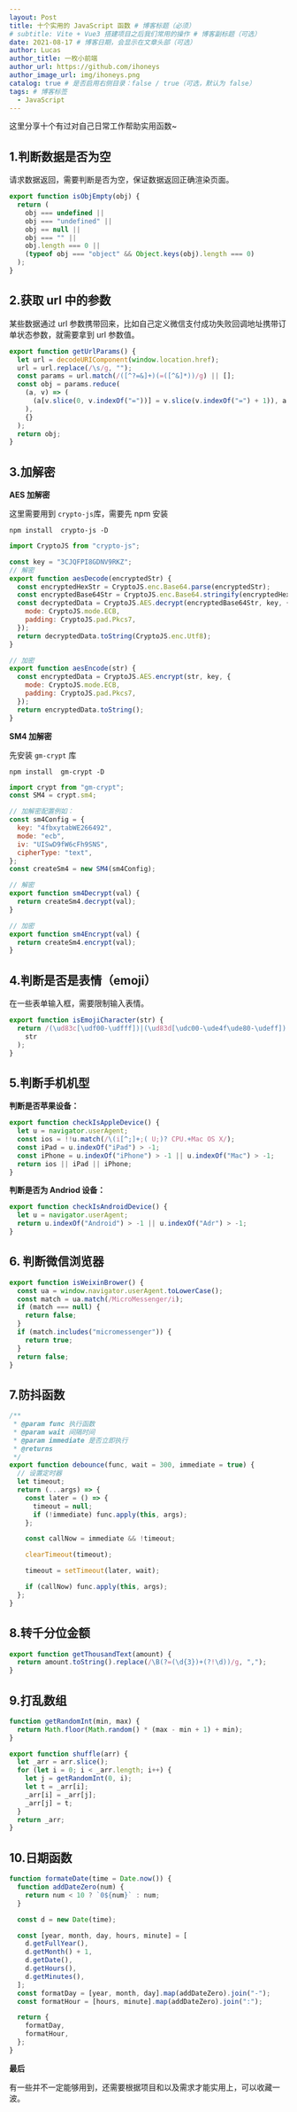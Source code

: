 ```yaml
---
layout: Post
title: 十个实用的 JavaScript 函数 # 博客标题（必须）
# subtitle: Vite + Vue3 搭建项目之后我们常用的操作 # 博客副标题（可选）
date: 2021-08-17 # 博客日期，会显示在文章头部（可选）
author: Lucas
author_title: 一枚小前端
author_url: https://github.com/ihoneys
author_image_url: img/ihoneys.png
catalog: true # 是否启用右侧目录：false / true（可选，默认为 false）
tags: # 博客标签
  - JavaScript
---
```


这里分享十个有过对自己日常工作帮助实用函数~

<!--truncate-->

## 1.判断数据是否为空

请求数据返回，需要判断是否为空，保证数据返回正确渲染页面。

```javascript
export function isObjEmpty(obj) {
  return (
    obj === undefined ||
    obj === "undefined" ||
    obj == null ||
    obj === "" ||
    obj.length === 0 ||
    (typeof obj === "object" && Object.keys(obj).length === 0)
  );
}
```

## 2.获取 url 中的参数

某些数据通过 url 参数携带回来，比如自己定义微信支付成功失败回调地址携带订单状态参数，就需要拿到 url 参数值。

```javascript
export function getUrlParams() {
  let url = decodeURIComponent(window.location.href);
  url = url.replace(/\s/g, "");
  const params = url.match(/([^?=&]+)(=([^&]*))/g) || [];
  const obj = params.reduce(
    (a, v) => (
      (a[v.slice(0, v.indexOf("="))] = v.slice(v.indexOf("=") + 1)), a
    ),
    {}
  );
  return obj;
}
```

## 3.加解密

**AES 加解密**

这里需要用到 `crypto-js`库，需要先 npm 安装

```
npm install  crypto-js -D
```

```javascript
import CryptoJS from "crypto-js";

const key = "3CJQFPI8GDNV9RKZ";
// 解密
export function aesDecode(encryptedStr) {
  const encryptedHexStr = CryptoJS.enc.Base64.parse(encryptedStr);
  const encryptedBase64Str = CryptoJS.enc.Base64.stringify(encryptedHexStr);
  const decryptedData = CryptoJS.AES.decrypt(encryptedBase64Str, key, {
    mode: CryptoJS.mode.ECB,
    padding: CryptoJS.pad.Pkcs7,
  });
  return decryptedData.toString(CryptoJS.enc.Utf8);
}

// 加密
export function aesEncode(str) {
  const encryptedData = CryptoJS.AES.encrypt(str, key, {
    mode: CryptoJS.mode.ECB,
    padding: CryptoJS.pad.Pkcs7,
  });
  return encryptedData.toString();
}
```

**SM4 加解密**

先安装 `gm-crypt` 库

```
npm install  gm-crypt -D
```

```javascript
import crypt from "gm-crypt";
const SM4 = crypt.sm4;

// 加解密配置例如：
const sm4Config = {
  key: "4fbxytabWE266492",
  mode: "ecb",
  iv: "UISwD9fW6cFh9SNS",
  cipherType: "text",
};
const createSm4 = new SM4(sm4Config);

// 解密
export function sm4Decrypt(val) {
  return createSm4.decrypt(val);
}

// 加密
export function sm4Encrypt(val) {
  return createSm4.encrypt(val);
}
```

## 4.判断是否是表情（emoji）

在一些表单输入框，需要限制输入表情。

```javascript
export function isEmojiCharacter(str) {
  return /(\ud83c[\udf00-\udfff])|(\ud83d[\udc00-\ude4f\ude80-\udeff])|[\u2600-\u2B55]/g.test(
    str
  );
}
```

## 5.判断手机机型

**判断是否苹果设备：**

```javascript
export function checkIsAppleDevice() {
  let u = navigator.userAgent;
  const ios = !!u.match(/\(i[^;]+;( U;)? CPU.+Mac OS X/);
  const iPad = u.indexOf("iPad") > -1;
  const iPhone = u.indexOf("iPhone") > -1 || u.indexOf("Mac") > -1;
  return ios || iPad || iPhone;
}
```

**判断是否为 Andriod 设备：**

```javascript
export function checkIsAndroidDevice() {
  let u = navigator.userAgent;
  return u.indexOf("Android") > -1 || u.indexOf("Adr") > -1;
}
```

## 6. 判断微信浏览器

```javascript
export function isWeixinBrower() {
  const ua = window.navigator.userAgent.toLowerCase();
  const match = ua.match(/MicroMessenger/i);
  if (match === null) {
    return false;
  }
  if (match.includes("micromessenger")) {
    return true;
  }
  return false;
}
```

## 7.防抖函数

```javascript
/**
 * @param func 执行函数
 * @param wait 间隔时间
 * @param immediate 是否立即执行
 * @returns
 */
export function debounce(func, wait = 300, immediate = true) {
  // 设置定时器
  let timeout;
  return (...args) => {
    const later = () => {
      timeout = null;
      if (!immediate) func.apply(this, args);
    };

    const callNow = immediate && !timeout;

    clearTimeout(timeout);

    timeout = setTimeout(later, wait);

    if (callNow) func.apply(this, args);
  };
}
```

## 8.转千分位金额

```javascript
export function getThousandText(amount) {
  return amount.toString().replace(/\B(?=(\d{3})+(?!\d))/g, ",");
}
```

## 9.打乱数组

```javascript
function getRandomInt(min, max) {
  return Math.floor(Math.random() * (max - min + 1) + min);
}

export function shuffle(arr) {
  let _arr = arr.slice();
  for (let i = 0; i < _arr.length; i++) {
    let j = getRandomInt(0, i);
    let t = _arr[i];
    _arr[i] = _arr[j];
    _arr[j] = t;
  }
  return _arr;
}
```

## 10.日期函数

```javascript
function formateDate(time = Date.now()) {
  function addDateZero(num) {
    return num < 10 ? `0${num}` : num;
  }

  const d = new Date(time);

  const [year, month, day, hours, minute] = [
    d.getFullYear(),
    d.getMonth() + 1,
    d.getDate(),
    d.getHours(),
    d.getMinutes(),
  ];
  const formatDay = [year, month, day].map(addDateZero).join("-");
  const formatHour = [hours, minute].map(addDateZero).join(":");

  return {
    formatDay,
    formatHour,
  };
}
```

**最后**

有一些并不一定能够用到，还需要根据项目和以及需求才能实用上，可以收藏一波。
